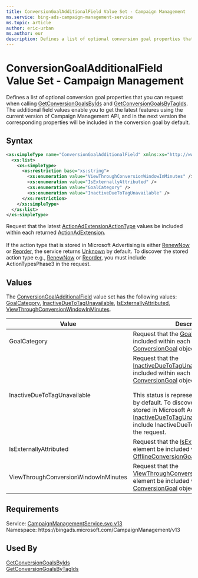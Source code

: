 ```yaml
---
title: ConversionGoalAdditionalField Value Set - Campaign Management
ms.service: bing-ads-campaign-management-service
ms.topic: article
author: eric-urban
ms.author: eur
description: Defines a list of optional conversion goal properties that you can request when calling GetConversionGoalsByIds and GetConversionGoalsByTagIds.
---
```

# ConversionGoalAdditionalField Value Set - Campaign Management
Defines a list of optional conversion goal properties that you can request when calling [GetConversionGoalsByIds](getconversiongoalsbyids.md) and [GetConversionGoalsByTagIds](getconversiongoalsbytagids.md). The additional field values enable you to get the latest features using the current version of Campaign Management API, and in the next version the corresponding properties will be included in the conversion goal by default.  

## Syntax
```xml
<xs:simpleType name="ConversionGoalAdditionalField" xmlns:xs="http://www.w3.org/2001/XMLSchema">
  <xs:list>
    <xs:simpleType>
      <xs:restriction base="xs:string">
        <xs:enumeration value="ViewThroughConversionWindowInMinutes" />
        <xs:enumeration value="IsExternallyAttributed" />
        <xs:enumeration value="GoalCategory" />
        <xs:enumeration value="InactiveDueToTagUnavailable" />
      </xs:restriction>
    </xs:simpleType>
  </xs:list>
</xs:simpleType>
```
Request that the latest [ActionAdExtensionActionType](actionadextensionactiontype.md) values be included within each returned [ActionAdExtension](actionadextension.md#actiontype).<br/><br/>If the action type that is stored in Microsoft Advertising is either [RenewNow](actionadextensionactiontype.md#renewnow) or [Reorder](actionadextensionactiontype.md#reorder), the service returns [Unknown](actionadextensionactiontype.md#unknown) by default. To discover the stored action type e.g., [RenewNow](actionadextensionactiontype.md#renewnow) or [Reorder](actionadextensionactiontype.md#reorder), you must include ActionTypesPhase3 in the request.
## <a name="values"></a>Values

The [ConversionGoalAdditionalField](conversiongoaladditionalfield.md) value set has the following values: [GoalCategory](#goalcategory), [InactiveDueToTagUnavailable](#inactiveduetotagunavailable), [IsExternallyAttributed](#isexternallyattributed), [ViewThroughConversionWindowInMinutes](#viewthroughconversionwindowinminutes).

|Value|Description|
|-----------|---------------|
|<a name="goalcategory"></a>GoalCategory|Request that the [GoalCategory](conversiongoal.md#goalcategory) element be included within each returned [ConversionGoal](conversiongoal.md) object.|
|<a name="inactiveduetotagunavailable"></a>InactiveDueToTagUnavailable|Request that the [InactiveDueToTagUnavailable](conversiongoaltrackingstatus.md#inactiveduetotagunavailable) value be included within each returned [ConversionGoal](conversiongoal.md) object.<br/><br/>This status is represented as [TagInactive](conversiongoaltrackingstatus.md#taginactive) by default. To discover whether the status stored in Microsoft Advertising is [InactiveDueToTagUnavailable](conversiongoaltrackingstatus.md#inactiveduetotagunavailable), you must include InactiveDueToTagUnavailable in the request.|
|<a name="isexternallyattributed"></a>IsExternallyAttributed|Request that the [IsExternallyAttributed](offlineconversiongoal.md#isexternallyattributed) element be included within each returned [OfflineConversionGoal](offlineconversiongoal.md) object.|
|<a name="viewthroughconversionwindowinminutes"></a>ViewThroughConversionWindowInMinutes|Request that the [ViewThroughConversionWindowInMinutes](conversiongoal.md#viewthroughconversionwindowinminutes) element be included within each returned [ConversionGoal](conversiongoal.md) object.|

## Requirements
Service: [CampaignManagementService.svc v13](https://campaign.api.bingads.microsoft.com/Api/Advertiser/CampaignManagement/v13/CampaignManagementService.svc)  
Namespace: https\://bingads.microsoft.com/CampaignManagement/v13  

## Used By
[GetConversionGoalsByIds](getconversiongoalsbyids.md)  
[GetConversionGoalsByTagIds](getconversiongoalsbytagids.md)  
